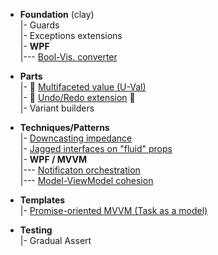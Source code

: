 + **Foundation** (clay)\
|- Guards\
|- Exceptions extensions\
|- **WPF**\
|--- [Bool-Vis. converter](readme+/snippets/wpf/bool2viz_improved.md)

+ **Parts**\
|- 💠 [Multifaceted value (U-Val)](readme+/PARTS/U-Val)\
|- 🔄 [Undo/Redo extension](readme+/PARTS/Rvrs) 🚧\
|- Variant builders

+ **Techniques/Patterns**\
|- [Downcasting impedance](readme+/decisions/cs-downcast_impedance.md)\
|- [Jagged interfaces on "fluid" props](readme+/decisions/cs-jagged_props.md)\
|- **WPF / MVVM**\
|--- [Notificaton orchestration](readme+/decisions/mvvm/mvvm-notification_orchestration.md)\
|--- [Model-ViewModel cohesion](readme+/decisions/mvvm/mvvm-vmodel_cohesion.md)

+ **Templates**\
|- [Promise-oriented MVVM (Task as a model)](readme+/decisions/cs-think_tasks.md)

+ **Testing**\
|- Gradual Assert

